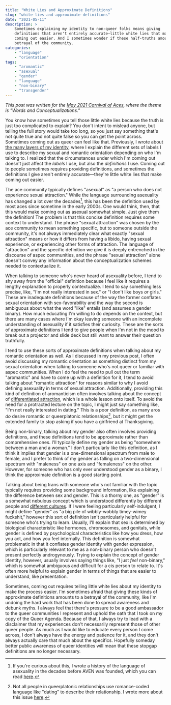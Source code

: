 ```yaml
---
title: "White Lies and Approximate Definitions"
slug: "white-lies-and-approximate-definitions"
date: "2021-05-11"
description: >
    Sometimes explaining my identity to non-queer folks means giving
    definitions that aren't entirely accurate—little white lies that make
    coming out easier. And I sometimes wonder if these half-truths amount to a
    betrayal of the community.
categories:
    - "language"
    - "orientation"
tags:
    - "aromantic"
    - "asexual"
    - "gender"
    - "language"
    - "non-binary"
    - "transgender"
---
```


*This post was written for the [May 2021 Carnival of
Aces](https://bringonthepigeons.wordpress.com/2021/05/05/carnival-of-aces-call-for-submissions-may-2021-word-and-conceptualizations/),
where the theme is "Words and Conceptualizations."*

You know how sometimes you tell those little white lies because the truth is
just too complicated to explain? You don't intent to mislead anyone, but
telling the full story would take too long, so you just say something that's
not quite true and not quite false so you can get the point across. Sometimes
coming out as queer can feel like that. Previously, I wrote about [the many
layers of my
identity](https://nothingradical.blog/2021/05/08/the-layer-cake-of-my-identity/),
where I explain the different sets of labels I use to describe my sexual and
romantic orientation depending on who I'm talking to. I realized that the
circumstances under which I'm coming out doesn't just affect the *labels* I
use, but also the *definitions* I use. Coming out to people sometimes requires
providing definitions, and sometimes the definitions I give aren't entirely
accurate—they're little white lies that make coming out easier.

The ace community typically defines "asexual" as "a person who does not
experience sexual attraction." While the language surrounding asexuality has
changed a lot over the decades[^1], this has been the definition used by most
aces since sometime in the early 2000s. One would think, then, that this would
make coming out as asexual somewhat simple. Just give them the definition! The
problem is that this concise definition requires some context to understand.
The phrase "sexual attraction" was chosen by the ace community to mean
something specific, but to someone outside the community, it's not always
immediately clear what exactly "sexual attraction" means or how it differs from
having a libido, having sexual experience, or experiencing other forms of
attraction. The language of "attraction" and the specific definition we give it
is deeply entrenched in the discourse of aspec communities, and the phrase
"sexual attraction" alone doesn't convey any information about the
conceptualization schemes needed to contextualize it.

When talking to someone who's never heard of asexuality before, I tend to shy
away from the "official" definition because I feel like it requires a lengthy
explanation to properly contextualize. I tend to say something less precise,
like, "I'm not really interested in sex." or "I don't like boys *or* girls."
These are inadequate definitions because of the way the former conflates sexual
orientation with sex-favorability and the way the second is ambiguous about
what the word "like" entails (and assumes a gender binary). How much educating
I'm willing to do depends on the context, but there are many cases where I'm
okay leaving someone with an incomplete understanding of asexuality if it
satisfies their curiosity. These are the sorts of approximate definitions I
tend to give people when I'm not in the mood to break out a projector and slide
deck but still want to answer their question truthfully.

I tend to use these sorts of approximate definitions when talking about my
romantic orientation as well. As I discussed in my previous post, I often avoid
discussing my romantic orientation as something distinct from my sexual
orientation when talking to someone who's not queer or familiar with aspec
communities. When I do feel the need to pull out the term "aromantic" and have
to come up with a definition for it, I tend to avoid talking about "romantic
attraction" for reasons similar to why I avoid defining asexuality in terms of
sexual attraction. Additionally, providing this kind of definition of
aromanticism often involves talking about the concept of [differentiated
attraction](https://nextstepcake.wordpress.com/2020/04/30/naming-differentiating-attraction-orientations/),
which is a whole lesson onto itself. To avoid the need for a protracted lecture
on the topic, I might just say something like, "I'm not really interested in
dating." This is a poor definition, as many aros *do* desire romantic or
queerplatonic relationships[^2], but it might get the extended family to stop
asking if you have a girlfriend at Thanksgiving.

Being non-binary, talking about my gender also often involves providing
definitions, and these definitions tend to be approximate rather than
comprehensive ones. I'll typically define my gender as being "somewhere between
a man and a woman." I don't particularly like this definition, as I think it
implies that gender is a one-dimensional spectrum from male to female, and I
prefer to think of my gender as falling on a two-dimensional spectrum with
"maleness" on one axis and "femaleness" on the other. However, for someone who
has only ever understood gender as a binary, I think the approximate definition
is a good starting point.

Talking about being trans with someone who's not familiar with the topic
typically requires providing some background information, like explaining the
difference between sex and gender. This is a thorny one, as "gender" is a
somewhat nebulous concept which is understood differently by different people
and [different
cultures](https://nothingradical.blog/2020/10/07/the-cultural-model-of-gender/).
If I were feeling particularly self-indulgent, I might define "gender" as "a
big pile of wibbly-wobbly timey-wimey fuckshit," however this sort of
definition isn't particularly helpful for someone who's trying to learn.
Usually, I'll explain that sex is determined by biological characteristic like
hormones, chromosomes, and genitals, while gender is defined by psychological
characteristics like how you dress, how you act, and how you feel internally.
This definition is somewhat problematic in that it conflates gender identity
with gender expression, which is particularly relevant to me as a non-binary
person who doesn't present perfectly androgynously. Trying to explain the
concept of gender identity, however, usually involves saying things like, "I
just *feel* non-binary," which is somewhat ambiguous and difficult for a cis
person to relate to. It's often more helpful to explain gender in terms of
things that are easier to understand, like presentation.

Sometimes, coming out requires telling little white lies about my identity to
make the process easier. I'm sometimes afraid that giving these kinds of
approximate definitions amounts to a betrayal of the community, like I'm
undoing the hard work that has been done to spread awareness and debunk myths.
I always feel that there's pressure to be a good ambassador to the queer
communities I represent and uphold the oath that I took on my copy of the Queer
Agenda. Because of that, I always try to lead with a disclaimer that my
experiences don't necessarily represent those of other queer people. As much as
I would like to educate every person I come across, I don't always have the
energy and patience for it, and they don't always actually care that much about
the specifics. Hopefully someday better public awareness of queer identities
will mean that these stopgap definitions are no longer necessary.

[^1]: If you're curious about this, I wrote a history of the language of
  asexuality in the decades before AVEN was founded, which you can read
  [here](https://nothingradical.blog/2021/05/04/the-language-of-asexuality-before-aven/).
[^2]: Not all people in queerplatonic relationships use romance-coded language
  like "dating" to describe their relationship. I wrote more about this issue
  [here](https://nothingradical.blog/2021/04/30/the-amatanormativity-in-romance-coded-language/).

